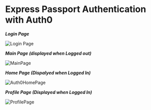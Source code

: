 # Express Passport Authentication with Auth0

***Login Page***

![Login Page](https://user-images.githubusercontent.com/58453686/116033441-03a4cf00-a627-11eb-9bf5-3dd9a09a3c8d.PNG)


***Main Page (displayed when Logged out)***

![MainPage](https://user-images.githubusercontent.com/58453686/116033461-11f2eb00-a627-11eb-89e1-6b8154eb9d68.PNG)


***Home Page (Dispalyed when Logged In)***

![Auth0HomePage](https://user-images.githubusercontent.com/58453686/116033463-14eddb80-a627-11eb-879b-17d41b4d9e9a.PNG)


***Profile Page (Displayed when Logged In)***

![ProfilePage](https://user-images.githubusercontent.com/58453686/116033471-1919f900-a627-11eb-9979-3da598087a3d.PNG)

